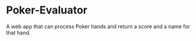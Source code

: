 # Poker-Evaluator
A web app that can process Poker hands and return a score and a name for that hand.
